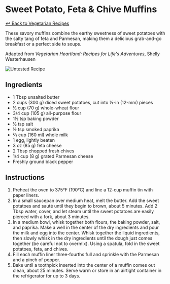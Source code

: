 # Sweet Potato, Feta & Chive Muffins

[&larrhk; Back to Vegetarian Recipes](./README.md)

These savory muffins combine the earthy sweetness of sweet potatoes with the salty tang of feta and Parmesan, making them a delicious grab-and-go breakfast or a perfect side to soups.

Adapted from _Vegetarian Heartland: Recipes for Life's Adventures_, Shelly Westerhausen

![Untested Recipe](https://badgen.net/badge/untested/recipe/AA4A44)

## Ingredients

- 1 Tbsp unsalted butter
- 2 cups (300 g) diced sweet potatoes, cut into ½-in (12-mm) pieces
- ½ cup (70 g) whole-wheat flour
- 3/4 cup (105 g) all-purpose flour
- 1½ tsp baking powder
- ½ tsp salt
- ½ tsp smoked paprika
- ⅔ cup (160 ml) whole milk
- 1 egg, lightly beaten
- 3 oz (85 g) feta cheese
- 2 Tbsp chopped fresh chives
- 1/4 cup (8 g) grated Parmesan cheese
- Freshly ground black pepper

## Instructions

1. Preheat the oven to 375°F (190°C) and line a 12-cup muffin tin with paper liners.
2. In a small saucepan over medium heat, melt the butter. Add the sweet potatoes and sauté until they begin to brown, about 5 minutes. Add 2 Tbsp water, cover, and let steam until the sweet potatoes are easily pierced with a fork, about 3 minutes.
3. In a medium bowl, whisk together both flours, the baking powder, salt, and paprika. Make a well in the center of the dry ingredients and pour the milk and egg into the center. Whisk together the liquid ingredients, then slowly whisk in the dry ingredients until the dough just comes together (be careful not to overmix). Using a spatula, fold in the sweet potatoes, feta, and chives.
4. Fill each muffin liner three-fourths full and sprinkle with the Parmesan and a pinch of pepper.
5. Bake until a toothpick inserted into the center of a muffin comes out clean, about 25 minutes. Serve warm or store in an airtight container in the refrigerator for up to 3 days.